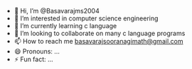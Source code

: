 - 👋 Hi, I’m @Basavarajms2004
- 👀 I’m interested in computer science engineering 
- 🌱 I’m currently learning c language 
- 💞️ I’m looking to collaborate on many c language programs
- 📫 How to reach me basavarajsooranagimath@gmail.com
- 😄 Pronouns: ...
- ⚡ Fun fact: ...

<!---
Basavarajms2004/Basavarajms2004 is a ✨ special ✨ repository because its `README.md` (this file) appears on your GitHub profile.
You can click the Preview link to take a look at your changes.
--->
